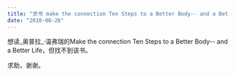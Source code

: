 ```yaml
---
title: "求书 make the connection Ten Steps to a Better Body-- and a Better Life"
date: "2010-08-26"
---
```


想读_奥普拉_·温弗瑞的Make the connection Ten Steps to a Better Body-- and a Better Life，但找不到该书。

求助，谢谢。
